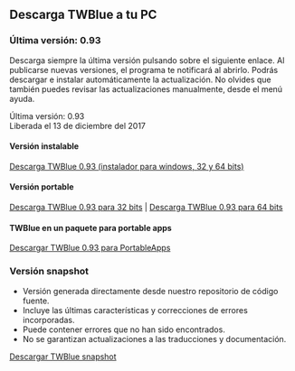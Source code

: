 <!-- 
.. title: Descargas
.. slug: downloads
.. date: 2016-10-03 04:45:39 UTC-05:00
.. tags: 
.. category: 
.. link: 
.. description: 
.. type: text
-->

## Descarga TWBlue a tu PC

### Última versión: 0.93

Descarga siempre la última versión pulsando sobre el siguiente enlace. Al publicarse nuevas versiones, el programa te notificará al abrirlo. Podrás descargar e instalar automáticamente la actualización. No olvides que también puedes revisar las actualizaciones manualmente, desde el menú ayuda.

Última versión: 0.93  
Liberada el 13 de diciembre del 2017

#### Versión instalable

[Descarga TWBlue 0.93 (instalador para windows, 32 y 64 bits)](https://twblue.es/pubs/twblue_setup.exe)

#### Versión portable

[Descarga TWBlue 0.93 para 32 bits](https://twblue.es/pubs/twblue-latest_x86.zip) |
[Descarga TWBlue 0.93 para 64 bits](https://twblue.es/pubs/twblue-latest_x64.zip)

#### TWBlue en un paquete para portable apps

[Descargar TWBlue 0.93 para PortableApps](http://twblue.es/pubs/TWBluePortable_0.93.paf.exe)

### Versión snapshot

* Versión generada directamente desde nuestro repositorio de código fuente.
* Incluye las últimas características y correcciones de errores incorporadas.
* Puede contener errores que no han sido encontrados.
* No se garantizan actualizaciones a las traducciones y documentación.

[Descargar TWBlue snapshot](https://twblue.es/pubs/snapshot.zip)